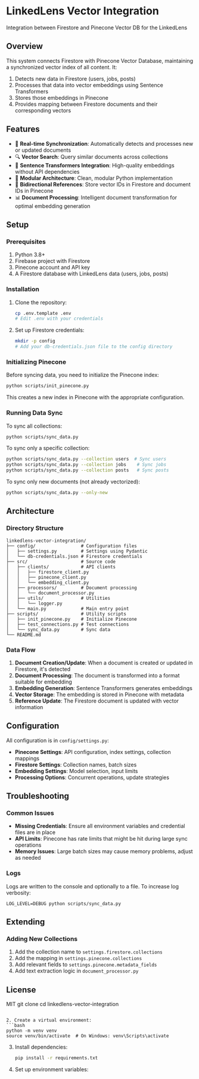 # LinkedLens Vector Integration

Integration between Firestore and Pinecone Vector DB for the LinkedLens

## Overview

This system connects Firestore with Pinecone Vector Database, maintaining a synchronized vector index of all content. It:

1. Detects new data in Firestore (users, jobs, posts)
2. Processes that data into vector embeddings using Sentence Transformers
3. Stores those embeddings in Pinecone
4. Provides mapping between Firestore documents and their corresponding vectors

## Features

- 🔄 **Real-time Synchronization**: Automatically detects and processes new or updated documents
- 🔍 **Vector Search**: Query similar documents across collections
- 🧠 **Sentence Transformers Integration**: High-quality embeddings without API dependencies
- 🔌 **Modular Architecture**: Clean, modular Python implementation
- 🔄 **Bidirectional References**: Store vector IDs in Firestore and document IDs in Pinecone
- 📊 **Document Processing**: Intelligent document transformation for optimal embedding generation

## Setup

### Prerequisites

1. Python 3.8+
2. Firebase project with Firestore
3. Pinecone account and API key
4. A Firestore database with LinkedLens data (users, jobs, posts)

### Installation

1. Clone the repository:
   ```bash
   cp .env.template .env
   # Edit .env with your credentials
   ```

5. Set up Firestore credentials:
   ```bash
   mkdir -p config
   # Add your db-credentials.json file to the config directory
   ```

### Initializing Pinecone

Before syncing data, you need to initialize the Pinecone index:

```bash
python scripts/init_pinecone.py
```

This creates a new index in Pinecone with the appropriate configuration.

### Running Data Sync

To sync all collections:

```bash
python scripts/sync_data.py
```

To sync only a specific collection:

```bash
python scripts/sync_data.py --collection users  # Sync users
python scripts/sync_data.py --collection jobs    # Sync jobs
python scripts/sync_data.py --collection posts   # Sync posts
```

To sync only new documents (not already vectorized):

```bash
python scripts/sync_data.py --only-new
```

## Architecture

### Directory Structure

```
linkedlens-vector-integration/
├── config/                 # Configuration files
│   ├── settings.py         # Settings using Pydantic
│   └── db-credentials.json # Firestore credentials
├── src/                    # Source code
│   ├── clients/            # API clients
│   │   ├── firestore_client.py
│   │   ├── pinecone_client.py
│   │   └── embedding_client.py
│   ├── processors/         # Document processing
│   │   └── document_processor.py
│   ├── utils/              # Utilities
│   │   └── logger.py
│   └── main.py             # Main entry point
├── scripts/                # Utility scripts
│   ├── init_pinecone.py    # Initialize Pinecone
│   ├── test_connections.py # Test connections
│   └── sync_data.py        # Sync data
└── README.md
```

### Data Flow

1. **Document Creation/Update**: When a document is created or updated in Firestore, it's detected
2. **Document Processing**: The document is transformed into a format suitable for embedding
3. **Embedding Generation**: Sentence Transformers generates embeddings
4. **Vector Storage**: The embedding is stored in Pinecone with metadata
5. **Reference Update**: The Firestore document is updated with vector information

## Configuration

All configuration is in `config/settings.py`:

- **Pinecone Settings**: API configuration, index settings, collection mappings
- **Firestore Settings**: Collection names, batch sizes
- **Embedding Settings**: Model selection, input limits
- **Processing Options**: Concurrent operations, update strategies

## Troubleshooting

### Common Issues

- **Missing Credentials**: Ensure all environment variables and credential files are in place
- **API Limits**: Pinecone has rate limits that might be hit during large sync operations
- **Memory Issues**: Large batch sizes may cause memory problems, adjust as needed

### Logs

Logs are written to the console and optionally to a file. To increase log verbosity:

```
LOG_LEVEL=DEBUG python scripts/sync_data.py
```

## Extending

### Adding New Collections

1. Add the collection name to `settings.firestore.collections`
2. Add the mapping in `settings.pinecone.collections`
3. Add relevant fields to `settings.pinecone.metadata_fields`
4. Add text extraction logic in `document_processor.py`

## License

MIT
   git clone <repository-url>
   cd linkedlens-vector-integration
   ```

2. Create a virtual environment:
   ```bash
   python -m venv venv
   source venv/bin/activate  # On Windows: venv\Scripts\activate
   ```

3. Install dependencies:
   ```bash
   pip install -r requirements.txt
   ```

4. Set up environment variables:
   ```bash